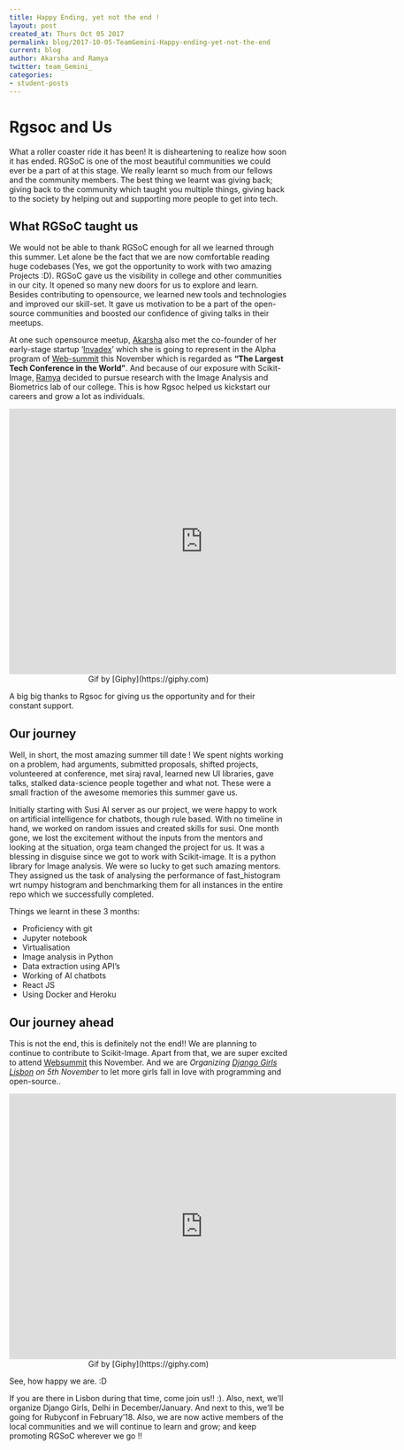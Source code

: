 ```yaml
---
title: Happy Ending, yet not the end !
layout: post
created_at: Thurs Oct 05 2017
permalink: blog/2017-10-05-TeamGemini-Happy-ending-yet-not-the-end
current: blog
author: Akarsha and Ramya
twitter: team_Gemini_
categories:
- student-posts
---
```


# Rgsoc and Us 

What a roller coaster ride it has been! It is disheartening to realize how soon it has ended. RGSoC is one of the most beautiful communities we could ever be a part of at this stage. We really learnt so much from our fellows and the community members. The best thing we learnt was giving back; giving back to the community which taught you multiple things, giving back to the society by helping out and supporting more people to get into tech. 

## What RGSoC taught us

We would not be able to thank RGSoC enough for all we learned through this summer. Let alone be the fact that we are now comfortable reading huge codebases (Yes, we got the opportunity to work with two amazing Projects :D). RGSoC gave us the visibility in college and other communities in our city. It opened so many new doors for us to explore and learn. Besides contributing to opensource, we learned new tools and technologies and improved our skill-set.  It gave us motivation to be a part of the open-source communities and boosted our confidence of giving talks in their meetups. 

At one such opensource meetup, [Akarsha](https://twitter.com/akarsha98) also met the co-founder of her early-stage startup ‘[Invadex](invadex.in)’ which she is going to represent in the Alpha program of [Web-summit](www.websummit.com) this November which is regarded as **“The Largest Tech Conference in the World”**. And because of our exposure with Scikit-Image, [Ramya](https://twitter.com/notrandomatalll) decided to pursue research with the Image Analysis and Biometrics lab of our college. This is how Rgsoc helped us kickstart our careers and grow a lot as individuals. 

<iframe src="https://giphy.com/embed/l3q2u6MXJJEKiTZIY" width="700" height="480" style="float:initial" frameBorder="0" class="giphy-embed" allowFullScreen></iframe><div align="center" div class="image-credits">Gif by [Giphy](https://giphy.com)</div>

A big big thanks to Rgsoc for giving us the opportunity and for their constant support.


## Our journey

Well, in short, the most amazing summer till date ! We spent nights working on a problem, had arguments, submitted proposals, shifted projects, volunteered at conference, met siraj raval, learned new UI libraries, gave talks, stalked data-science people together and what not. These were a small fraction of the awesome memories this summer gave us.

Initially starting with Susi AI server as our project, we were happy to work on artificial intelligence for chatbots, though rule based. With no timeline in hand, we worked on random issues and created skills for susi. One month gone, we lost the excitement without the inputs from the mentors and looking at the situation, orga team changed the project for us. It was a blessing in disguise since we got to work with Scikit-image. It is a python library for Image analysis. We were so lucky to get such amazing mentors. They assigned us the task of analysing the performance of fast_histogram wrt numpy histogram and benchmarking them for all instances in the entire repo which we successfully completed. 

Things we learnt in these 3 months:

- Proficiency with git
- Jupyter notebook
- Virtualisation
- Image analysis in Python
- Data extraction using API’s
- Working of AI chatbots
- React JS
- Using Docker and Heroku

## Our journey ahead

This is not the end, this is definitely not the end!! We are planning to continue to contribute to Scikit-Image. Apart from that, we are super excited to attend [Websummit](https://websummit.com) this November. 
And we are *Organizing [Django Girls Lisbon](https://djangogirls.org/lisbon) on 5th November* to let more girls fall in love with programming and open-source.. 

<iframe src="https://giphy.com/embed/10UeedrT5MIfPG" width="700" height="480" frameBorder="0" style="float:initial" class="giphy-embed" allowFullScreen></iframe><div align="center" div class="image-credits">Gif by [Giphy](https://giphy.com)</div>


See, how happy we are. :D 

If you are there in Lisbon during that time, come join us!! :). Also, next, we’ll organize Django Girls, Delhi in December/January. And next to this, we’ll be going for Rubyconf in February’18. Also, we are now active members of the local communities and we will continue to learn and grow; and keep promoting RGSoC wherever we go !! 

